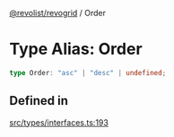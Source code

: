 [@revolist/revogrid](README.md) / Order

# Type Alias: Order

```ts
type Order: "asc" | "desc" | undefined;
```

## Defined in

[src/types/interfaces.ts:193](https://github.com/revolist/revogrid/blob/fc07fa1dfd1d2d56902bfb887503d551faf5878d/src/types/interfaces.ts#L193)
